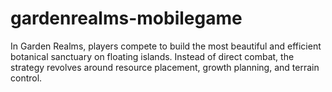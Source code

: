 # gardenrealms-mobilegame
In Garden Realms, players compete to build the most beautiful and efficient botanical sanctuary on floating islands. Instead of direct combat, the strategy revolves around resource placement, growth planning, and terrain control.
